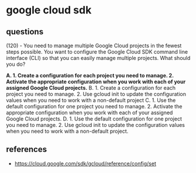 # google cloud sdk

## questions

(120) - You need to manage multiple Google Cloud projects in the fewest steps possible. You want to configure the Google Cloud SDK command line interface (CLI) so that you can easily manage multiple projects. What should you do?

**A. 1. Create a configuration for each project you need to manage. 2. Activate the appropriate configuration when you work with each of your assigned Google Cloud projects.**
B. 1. Create a configuration for each project you need to manage. 2. Use gcloud init to update the configuration values when you need to work with a non-default project
C. 1. Use the default configuration for one project you need to manage. 2. Activate the appropriate configuration when you work with each of your assigned Google Cloud projects.
D. 1. Use the default configuration for one project you need to manage. 2. Use gcloud init to update the configuration values when you need to work with a non-default project.

## references

- https://cloud.google.com/sdk/gcloud/reference/config/set